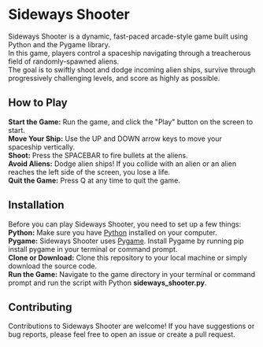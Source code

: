 # Sideways Shooter
Sideways Shooter is a dynamic, fast-paced arcade-style game built using Python and the Pygame library.  
In this game, players control a spaceship navigating through a treacherous field of randomly-spawned aliens.  
The goal is to swiftly shoot and dodge incoming alien ships, survive through progressively challenging levels, and score as highly as possible.

## How to Play
**Start the Game:** Run the game, and click the "Play" button on the screen to start.  
**Move Your Ship:** Use the UP and DOWN arrow keys to move your spaceship vertically.  
**Shoot:** Press the SPACEBAR to fire bullets at the aliens.  
**Avoid Aliens:** Dodge alien ships! If you collide with an alien or an alien reaches the left side of the screen, you lose a life.  
**Quit the Game:** Press Q at any time to quit the game.

## Installation
Before you can play Sideways Shooter, you need to set up a few things:  
**Python:** Make sure you have [Python](python.org) installed on your computer.  
**Pygame:** Sideways Shooter uses [Pygame](pygame.org). Install Pygame by running pip install pygame in your terminal or command prompt.  
**Clone or Download:** Clone this repository to your local machine or simply download the source code.  
**Run the Game:** Navigate to the game directory in your terminal or command prompt and run the script with Python **sideways_shooter.py**.

## Contributing
Contributions to Sideways Shooter are welcome! If you have suggestions or bug reports, please feel free to open an issue or create a pull request.
